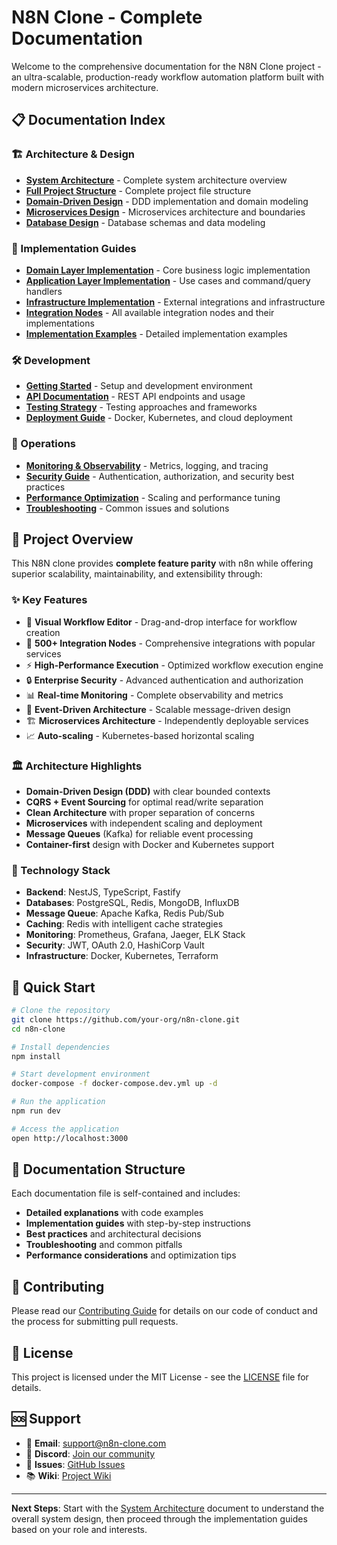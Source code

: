 # N8N Clone - Complete Documentation

Welcome to the comprehensive documentation for the N8N Clone project - an ultra-scalable, production-ready workflow automation platform built with modern microservices architecture.

## 📋 Documentation Index

### 🏗️ Architecture & Design
- [**System Architecture**](./01-architecture.md) - Complete system architecture overview
- [**Full Project Structure**](./18-full-project-structure.md) - Complete project file structure
- [**Domain-Driven Design**](./02-domain-design.md) - DDD implementation and domain modeling
- [**Microservices Design**](./03-microservices.md) - Microservices architecture and boundaries
- [**Database Design**](./04-database-design.md) - Database schemas and data modeling

### 🚀 Implementation Guides
- [**Domain Layer Implementation**](./05-domain-implementation.md) - Core business logic implementation
- [**Application Layer Implementation**](./06-application-implementation.md) - Use cases and command/query handlers
- [**Infrastructure Implementation**](./07-infrastructure-implementation.md) - External integrations and infrastructure
- [**Integration Nodes**](./08-integration-nodes.md) - All available integration nodes and their implementations
- [**Implementation Examples**](./17-implementation-examples.md) - Detailed implementation examples

### 🛠️ Development
- [**Getting Started**](./09-getting-started.md) - Setup and development environment
- [**API Documentation**](./10-api-documentation.md) - REST API endpoints and usage
- [**Testing Strategy**](./11-testing-strategy.md) - Testing approaches and frameworks
- [**Deployment Guide**](./12-deployment.md) - Docker, Kubernetes, and cloud deployment

### 🔧 Operations
- [**Monitoring & Observability**](./13-monitoring.md) - Metrics, logging, and tracing
- [**Security Guide**](./14-security.md) - Authentication, authorization, and security best practices
- [**Performance Optimization**](./15-performance.md) - Scaling and performance tuning
- [**Troubleshooting**](./16-troubleshooting.md) - Common issues and solutions

## 🎯 Project Overview

This N8N clone provides **complete feature parity** with n8n while offering superior scalability, maintainability, and extensibility through:

### ✨ Key Features
- 🎨 **Visual Workflow Editor** - Drag-and-drop interface for workflow creation
- 🔌 **500+ Integration Nodes** - Comprehensive integrations with popular services
- ⚡ **High-Performance Execution** - Optimized workflow execution engine
- 🔒 **Enterprise Security** - Advanced authentication and authorization
- 📊 **Real-time Monitoring** - Complete observability and metrics
- 🔄 **Event-Driven Architecture** - Scalable message-driven design
- 🏗️ **Microservices Architecture** - Independently deployable services
- 📈 **Auto-scaling** - Kubernetes-based horizontal scaling

### 🏛️ Architecture Highlights
- **Domain-Driven Design (DDD)** with clear bounded contexts
- **CQRS + Event Sourcing** for optimal read/write separation
- **Clean Architecture** with proper separation of concerns
- **Microservices** with independent scaling and deployment
- **Message Queues** (Kafka) for reliable event processing
- **Container-first** design with Docker and Kubernetes support

### 🔧 Technology Stack
- **Backend**: NestJS, TypeScript, Fastify
- **Databases**: PostgreSQL, Redis, MongoDB, InfluxDB
- **Message Queue**: Apache Kafka, Redis Pub/Sub
- **Caching**: Redis with intelligent cache strategies
- **Monitoring**: Prometheus, Grafana, Jaeger, ELK Stack
- **Security**: JWT, OAuth 2.0, HashiCorp Vault
- **Infrastructure**: Docker, Kubernetes, Terraform

## 🚀 Quick Start

```bash
# Clone the repository
git clone https://github.com/your-org/n8n-clone.git
cd n8n-clone

# Install dependencies
npm install

# Start development environment
docker-compose -f docker-compose.dev.yml up -d

# Run the application
npm run dev

# Access the application
open http://localhost:3000
```

## 📖 Documentation Structure

Each documentation file is self-contained and includes:
- **Detailed explanations** with code examples
- **Implementation guides** with step-by-step instructions
- **Best practices** and architectural decisions
- **Troubleshooting** and common pitfalls
- **Performance considerations** and optimization tips

## 🤝 Contributing

Please read our [Contributing Guide](./CONTRIBUTING.md) for details on our code of conduct and the process for submitting pull requests.

## 📝 License

This project is licensed under the MIT License - see the [LICENSE](../LICENSE) file for details.

## 🆘 Support

- 📧 **Email**: support@n8n-clone.com
- 💬 **Discord**: [Join our community](https://discord.gg/n8n-clone)
- 🐛 **Issues**: [GitHub Issues](https://github.com/your-org/n8n-clone/issues)
- 📚 **Wiki**: [Project Wiki](https://github.com/your-org/n8n-clone/wiki)

---

**Next Steps**: Start with the [System Architecture](./01-architecture.md) document to understand the overall system design, then proceed through the implementation guides based on your role and interests.
